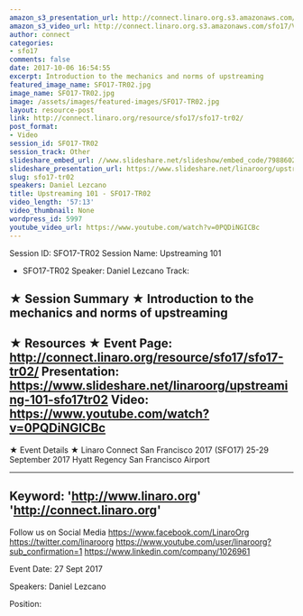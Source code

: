 ```yaml
---
amazon_s3_presentation_url: http://connect.linaro.org.s3.amazonaws.com/sfo17/Presentations/SFO17-TR02%20-%20Upstreaming%20101.pdf
amazon_s3_video_url: http://connect.linaro.org.s3.amazonaws.com/sfo17/Videos/SFO17-TR02%20Upstreaming%20101.mp4
author: connect
categories:
- sfo17
comments: false
date: 2017-10-06 16:54:55
excerpt: Introduction to the mechanics and norms of upstreaming
featured_image_name: SFO17-TR02.jpg
image_name: SFO17-TR02.jpg
image: /assets/images/featured-images/SFO17-TR02.jpg
layout: resource-post
link: http://connect.linaro.org/resource/sfo17/sfo17-tr02/
post_format:
- Video
session_id: SFO17-TR02
session_track: Other
slideshare_embed_url: //www.slideshare.net/slideshow/embed_code/79886025
slideshare_presentation_url: https://www.slideshare.net/linaroorg/upstreaming-101-sfo17tr02
slug: sfo17-tr02
speakers: Daniel Lezcano
title: Upstreaming 101 - SFO17-TR02
video_length: '57:13'
video_thumbnail: None
wordpress_id: 5997
youtube_video_url: https://www.youtube.com/watch?v=0PQDiNGICBc
---
```


Session ID: SFO17-TR02
Session Name: Upstreaming 101
- SFO17-TR02
Speaker: Daniel Lezcano
Track:

★ Session Summary ★
Introduction to the mechanics and norms of upstreaming
---------------------------------------------------
★ Resources ★
Event Page: http://connect.linaro.org/resource/sfo17/sfo17-tr02/
Presentation: https://www.slideshare.net/linaroorg/upstreaming-101-sfo17tr02
Video: https://www.youtube.com/watch?v=0PQDiNGICBc
---------------------------------------------------

★ Event Details ★
Linaro Connect San Francisco 2017 (SFO17)
25-29 September 2017
Hyatt Regency San Francisco Airport

---------------------------------------------------
Keyword:
'http://www.linaro.org'
'http://connect.linaro.org'
---------------------------------------------------
Follow us on Social Media
https://www.facebook.com/LinaroOrg
https://twitter.com/linaroorg
https://www.youtube.com/user/linaroorg?sub_confirmation=1
https://www.linkedin.com/company/1026961

Event Date: 27 Sept 2017

Speakers: Daniel Lezcano

Position:

